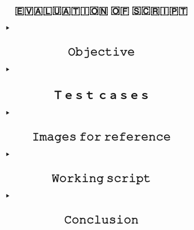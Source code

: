 <h1 align="center">🇪‌🇻‌🇦‌🇱‌🇺‌🇦‌🇹‌🇮‌🇴‌🇳‌ 🇴‌🇫‌ 🇸‌🇨‌🇷‌🇮‌🇵‌🇹‌</h1>
<details>
<summary><h1 align="center">𝙾𝚋𝚓𝚎𝚌𝚝𝚒𝚟𝚎</h1></summary>
The objective of script are as follows:

* Downloading Google Spreadsheet as csv
* Manipulating csv file to take only desired data
* Saving the desired data in new file in required output format i.e `Name : abc Average : aa Sum : bb`

<details>
<summary><h1 align="center">𝙸𝚖𝚙𝚕𝚎𝚖𝚎𝚗𝚝𝚊𝚝𝚒𝚘𝚗</h1></summary>
 I have used `wget` command to download csv from google spreadsheet link and used `awk` command to manipulate data from downloaded csv and then stored the new output using redirection operator`>` in `awk` command.
</details>

</details>
<details>
<summary><h1 align="center">Ｔｅｓｔ ｃａｓｅｓ</h1></summary>

| Test Case ID  | Test Scenario  | Test Steps  | Test Data  | Expected Results  |  Actual Results |  Pass/Fail |
| :------------: | :------------: | :------------: | :------------: | :------------: | :------------: | :------------: |
|`TC01`|Check Google Spreadsheet link| <ol> <li>Go to Google Spreadsheet</li><li>Select File -> Publish to the web</li><li>Select the entire document or a particular page as per your need and select csv option and click publish<br></li></ol>|Google Spreadsheet|Link from which we can download Spreadsheet in csv format|Link which downloaded file in csv| PASS  |
|`TC02`|Check <strong>wget</strong>|Enter the generated link from `TC01`|Link of published Spreadsheet|Downloading file from link in csv|Downloaded file as expected|PASS|
|`TC03`|Manipulating Spreadsheet using <strong>awk</strong>|<ol><li>Fetching particular column of csv:</li><ul><li>Intern Name</li><li>Average</li></ul><li>Calculating Sum based on Average column values</li></ol>|Downloaded CSV file|Getting all values of Intern name, Average column and Sum values |Got all values of Intern name, Average column and Sum values|PASS|
|`TC04`|Redirecting output of `TC03` in new files|use `>` (followed by file_name) after `awk` command |awk command of `TC03`|Creation of new files|Created new files|PASS|
</details>

<details>
<summary><h1 align="center">𝙸𝚖𝚊𝚐𝚎𝚜 𝚏𝚘𝚛 𝚛𝚎𝚏𝚎𝚛𝚎𝚗𝚌𝚎 </h1></summary>

|Image&nbsp;For Test Case|Description| Image  |
| :------------: | :------------: | :------------: |
|`TC01`|Dropdown menu for selecting document and its format i.e. Comma-seprated values(.csv) in our case| <img src="https://raw.githubusercontent.com/vibhu004/supportingfiles/main/publish.png" alt="sample image" height=280 width=400> |
|`TC02`|Sample link showing how our link will look like|<img src="https://raw.githubusercontent.com/vibhu004/supportingfiles/main/linkon.png" height=100>|
|`TC03`|Output in desired format| <img src="https://raw.githubusercontent.com/vibhu004/supportingfiles/main/output.png">  |
|`TC04`|Using > to save above shown output in a file named output1.csv. Here spreadsheet1.csv is downloaded csv and output1.csv is the new csv after manipulating original downloaded csv| <img src="https://raw.githubusercontent.com/vibhu004/supportingfiles/main/redirect.png">  |
</details>

<details>
<summary><h1 align="center"> 𝚆𝚘𝚛𝚔𝚒𝚗𝚐 𝚜𝚌𝚛𝚒𝚙𝚝</h1></summary>
<img src="https://raw.githubusercontent.com/vibhu004/supportingfiles/main/mywork.gif" alt="demo">
</details>

<details>
<summary><h1 align="center">𝙲𝚘𝚗𝚌𝚕𝚞𝚜𝚒𝚘𝚗</h1></summary>
I hereby concludes that the script at discussion is fully operational and working as per requirement.
</details>


<!--<h1 align="center"> 🅂🄲🅁🄸🄿🅃 🄾🅄🅃🄿🅄🅃 </h1>-->

<!-- [![output](https://raw.githubusercontent.com/vibhu004/supportingfiles/main/mywork.gif "output")](https://raw.githubusercontent.com/vibhu004/supportingfiles/main/mywork.gif "output")
-->
